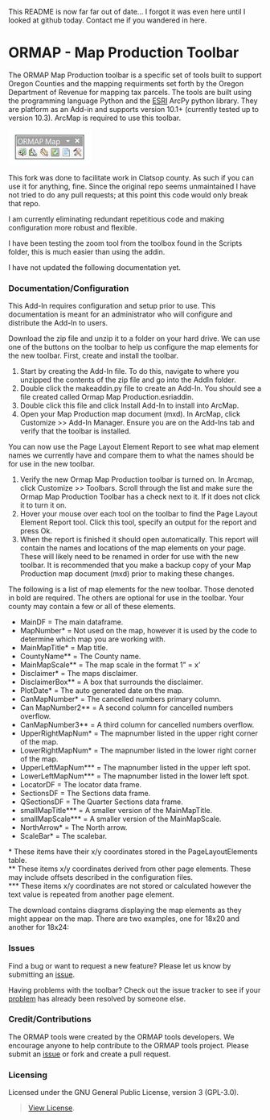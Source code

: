This README is now far far out of date...
I forgot it was even here until I looked at github today.
Contact me if you wandered in here.

# ORMAP - Map Production Toolbar

The ORMAP Map Production toolbar is a specific set of tools built to support Oregon Counties and the mapping requirments set forth by the Oregon Department of Revenue for mapping tax 
parcels.  The tools are built using the programming language Python and the  <a href="https://esri.com/" target="_blank">ESRI</a> ArcPy python library.  They are  platform as an Add-in and supports version 10.1+ (currently tested up to version 10.3). ArcMap is required 
to use this toolbar. 

![alt text](https://raw.githubusercontent.com/ORMAPtools/MapProduction/master/Suppemental/Toolbar.PNG "Image of the toolbar")

This fork was done to facilitate work in Clatsop county. As such if you can use it for anything, fine.
Since the original repo seems unmaintained I have not tried to do any pull requests; at this point this code
would only break that repo. 

I am currently eliminating redundant repetitious code and making configuration more robust and flexible.

I have been testing the zoom tool from the toolbox found in the Scripts folder, this is much easier than using the addin.

I have not updated the following documentation yet.

### Documentation/Configuration

This Add-In requires configuration and setup prior to use.  This documentation is meant for an administrator who will configure and distribute the Add-In to users.   

Download the zip file and unzip it to a folder on your hard drive.  We can use one of the buttons on the toolbar to help us configure the map elements for the new toolbar.  First, create and install the toolbar.

1.	Start by creating the Add-In file.  To do this, navigate to where you unzipped the contents of the zip file and go into the AddIn folder.  
2.	Double click the makeaddin.py file to create an Add-In.  You should see a file created called Ormap Map Production.esriaddin. 
3.	Double click this file and click Install Add-In to install into ArcMap.   
4.	Open your Map Production map document (mxd).  In ArcMap, click Customize >> Add-In Manager.  Ensure you are on the Add-Ins tab and verify that the toolbar is installed. 

You can now use the Page Layout Element Report to see what map element names we currently have and compare them to what the names should be for use in the new toolbar.

1.	Verify the new Ormap Map Production toolbar is turned on.  In Arcmap, click Customize >> Toolbars.  Scroll through the list and make sure the Ormap Map Production Toolbar has a check next to it.  If it does not click it to turn it on. 
2.	Hover your mouse over each tool on the toolbar to find the Page Layout Element Report tool.  Click this tool, specify an output for the report and press Ok.  
3.	When the report is finished it should open automatically.  This report will contain the names and locations of the map elements on your page.  These will likely need to be renamed in order for use with the new toolbar.   It is recommended that you make a backup copy of your Map Production map document (mxd) prior to making these changes.  

The following is a list of map elements for the new toolbar.  Those denoted in bold are required.  The others are optional for use in the toolbar.  Your county may contain a few or all of these elements.  

+	MainDF = The main dataframe.
+	MapNumber* = Not used on the map, however it is used by the code to determine which map you are working with.
+	MainMapTitle* = Map title.
+	CountyName** = The County name.
+	MainMapScale** = The map scale in the format 1” = x’
+	Disclaimer* = The maps disclaimer.
+	DisclaimerBox** = A box that surrounds the disclaimer.
+   PlotDate* = The auto generated date on the map.
+	CanMapNumber* = The cancelled numbers primary column.
+	Can MapNumber2** = A second column for cancelled numbers overflow.
+	CanMapNumber3** = A third column for cancelled numbers overflow.
+	UpperRightMapNum* = The mapnumber listed in the upper right corner of the map.
+	LowerRightMapNum* = The mapnumber listed in the lower right corner of the map.
+	UpperLeftMapNum*** = The mapnumber listed in the upper left spot.
+	LowerLeftMapNum*** = The mapnumber listed in the lower left spot.
+	LocatorDF = The locator data frame.
+	SectionsDF = The Sections data frame.
+	QSectionsDF = The Quarter Sections data frame.
+	smallMapTitle*** = A smaller version of the MainMapTitle.
+	smallMapScale*** = A smaller version of the MainMapScale.
+	NorthArrow* = The North arrow.
+	ScaleBar* = The scalebar.

\* These items have their x/y coordinates stored in the PageLayoutElements table.  
\** These items x/y coordinates derived from other page elements. These may include offsets described in the configuration files.  
\***  These items x/y coordinates are not stored or calculated however the text value is repeated from another page element.  

The download contains diagrams displaying the map elements as they might appear on the map.  There are two examples, one for 18x20 and another for 18x24:


### Issues
Find a bug or want to request a new feature?  Please let us know by submitting an [issue](https://github.com/ORMAPtools/MapProduction/issues). 

Having problems with the toolbar? Check out the issue tracker to see if your [problem](https://github.com/ORMAPtools/MapProduction/issues?utf8=%E2%9C%93&q=is%3Aissue) has already been resolved by someone else.

### Credit/Contributions
The ORMAP tools were created by the ORMAP tools developers.  We encourage anyone to help contribute to the ORMAP tools project.  Please submit an [issue](https://github.com/ORMAPtools/MapProduction/issues) or fork and create a pull request.


### Licensing
Licensed under the GNU General Public License, version 3 (GPL-3.0).  
> [View License](https://github.com/ORMAPtools/MapProduction/blob/master/LICENSE).
